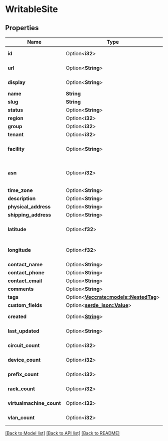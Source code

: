 # WritableSite

## Properties

Name | Type | Description | Notes
------------ | ------------- | ------------- | -------------
**id** | Option<**i32**> |  | [optional][readonly]
**url** | Option<**String**> |  | [optional][readonly]
**display** | Option<**String**> |  | [optional][readonly]
**name** | **String** |  | 
**slug** | **String** |  | 
**status** | Option<**String**> |  | [optional]
**region** | Option<**i32**> |  | [optional]
**group** | Option<**i32**> |  | [optional]
**tenant** | Option<**i32**> |  | [optional]
**facility** | Option<**String**> | Local facility ID or description | [optional]
**asn** | Option<**i32**> | 32-bit autonomous system number | [optional]
**time_zone** | Option<**String**> |  | [optional]
**description** | Option<**String**> |  | [optional]
**physical_address** | Option<**String**> |  | [optional]
**shipping_address** | Option<**String**> |  | [optional]
**latitude** | Option<**f32**> | GPS coordinate (latitude) | [optional]
**longitude** | Option<**f32**> | GPS coordinate (longitude) | [optional]
**contact_name** | Option<**String**> |  | [optional]
**contact_phone** | Option<**String**> |  | [optional]
**contact_email** | Option<**String**> |  | [optional]
**comments** | Option<**String**> |  | [optional]
**tags** | Option<[**Vec<crate::models::NestedTag>**](NestedTag.md)> |  | [optional]
**custom_fields** | Option<[**serde_json::Value**](.md)> |  | [optional]
**created** | Option<[**String**](string.md)> |  | [optional][readonly]
**last_updated** | Option<**String**> |  | [optional][readonly]
**circuit_count** | Option<**i32**> |  | [optional][readonly]
**device_count** | Option<**i32**> |  | [optional][readonly]
**prefix_count** | Option<**i32**> |  | [optional][readonly]
**rack_count** | Option<**i32**> |  | [optional][readonly]
**virtualmachine_count** | Option<**i32**> |  | [optional][readonly]
**vlan_count** | Option<**i32**> |  | [optional][readonly]

[[Back to Model list]](../README.md#documentation-for-models) [[Back to API list]](../README.md#documentation-for-api-endpoints) [[Back to README]](../README.md)


